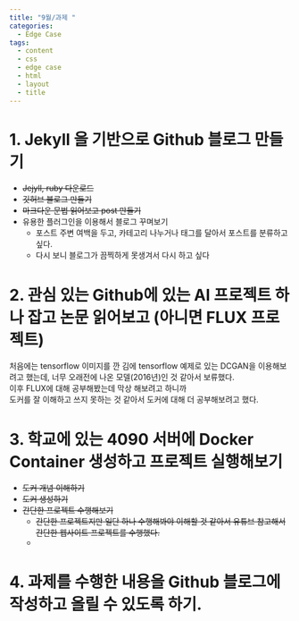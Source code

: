 ```yaml
---
title: "9월/과제 "
categories:
  - Edge Case
tags:
  - content
  - css
  - edge case
  - html
  - layout
  - title
---
```



# 1. Jekyll 을 기반으로 Github 블로그 만들기   
- ~~Jejyll, ruby 다운로드~~   
- ~~깃허브 블로그 만들기~~    
- ~~마크다운 문법 읽어보고 post 만들기~~   
- 유용한 플러그인을 이용해서 블로그 꾸며보기
  - 포스트 주변 여백을 두고, 카테고리 나누거나 태그를 달아서 포스트를 분류하고 싶다.
  - 다시 보니 블로그가 끔찍하게 못생겨서 다시 하고 싶다 


# 2. 관심 있는 Github에 있는 AI 프로젝트 하나 잡고 논문 읽어보고 (아니면 FLUX 프로젝트)   
처음에는 tensorflow 이미지를 깐 김에 tensorflow 예제로 있는 DCGAN을 이용해보려고 했는데, 너무 오래전에 나온 모델(2016년)인 것 같아서 보류했다.   
이후 FLUX에 대해 공부해봤는데 막상 해보려고 하니까   
도커를 잘 이해하고 쓰지 못하는 것 같아서 도커에 대해 더 공부해보려고 했다. 

# 3. 학교에 있는 4090 서버에 Docker Container 생성하고 프로젝트 실행해보기 
- ~~도커 개념 이해하기~~
- ~~도커 생성하기~~
- ~~간단한 프로젝트 수행해보기~~
  - ~~간단한 프로젝트지만 일단 하나 수행해봐야 이해할 것 같아서 유튜브 참고해서 간단한 웹사이트 프로젝트를 수행했다.~~
  - 

# 4. 과제를 수행한 내용을 Github 블로그에 작성하고 올릴 수 있도록 하기.


